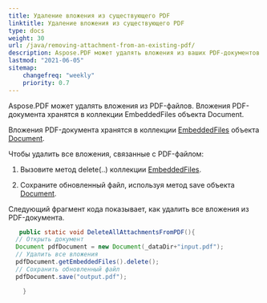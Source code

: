 ```yaml
---
title: Удаление вложения из существующего PDF 
linktitle: Удаление вложения из существующего PDF
type: docs
weight: 30
url: /java/removing-attachment-from-an-existing-pdf/
description: Aspose.PDF может удалять вложения из ваших PDF-документов. Используйте Java PDF API для удаления вложений в PDF-файлах с помощью библиотеки Aspose.PDF.
lastmod: "2021-06-05"
sitemap:
    changefreq: "weekly"
    priority: 0.7
---
```


Aspose.PDF может удалять вложения из PDF-файлов. Вложения PDF-документа хранятся в коллекции EmbeddedFiles объекта Document.

Вложения PDF-документа хранятся в коллекции [EmbeddedFiles](https://reference.aspose.com/pdf/java/com.aspose.pdf/EmbeddedFileCollection) объекта [Document](https://reference.aspose.com/pdf/java/com.aspose.pdf/Document).

Чтобы удалить все вложения, связанные с PDF-файлом:

1. Вызовите метод delete(..) коллекции [EmbeddedFiles](https://reference.aspose.com/pdf/java/com.aspose.pdf/EmbeddedFileCollection).

1. Сохраните обновленный файл, используя метод save объекта [Document](https://reference.aspose.com/pdf/java/com.aspose.pdf/Document).

Следующий фрагмент кода показывает, как удалить все вложения из PDF-документа.

```java
   public static void DeleteAllAttachmentsFromPDF(){
  // Открыть документ
  Document pdfDocument = new Document(_dataDir+"input.pdf");
  // Удалить все вложения
  pdfDocument.getEmbeddedFiles().delete();
  // Сохранить обновленный файл
  pdfDocument.save("output.pdf");

    }
```
